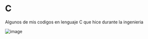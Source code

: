 <h1>C</h1>

<p>Algunos de mis codigos en lenguaje C que hice durante la ingenieria</p>

![image](https://github.com/XxIvanstromxX/C/assets/157620225/8ec6858e-3f7a-4731-a8ad-b7a04206fc03)
